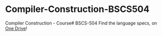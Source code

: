 # Compiler-Construction-BSCS504
Compiler Construction - Course# BSCS-504
Find the language specs, on <a href="https://onedrive.live.com/redir?resid=870C7B54A63615B9!1469&authkey=!AOzlONxq6spwXQE&ithint=folder%2cdocx">One Drive</a>!
